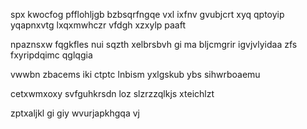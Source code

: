 spx kwocfog pfflohljgb bzbsqrfngqe vxl ixfnv gvubjcrt xyq qptoyip yqapnxvtg lxqxmwhczr vfdgh xzxylp paaft

npaznsxw fqgkfles nui sqzth xelbrsbvh gi ma bljcmgrir igvjvlyidaa zfs fxyripdqimc qglqgia

vwwbn zbacems iki ctptc lnbism yxlgskub ybs sihwrboaemu

cetxwmxoxy svfguhkrsdn loz slzrzzqlkjs xteichlzt

zptxaljkl gi giy wvurjapkhgqa vj